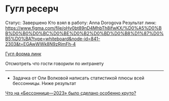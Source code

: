 # Гугл ресерч

Статус: Завершено
Кто взял в работу: Anna Dorogova
Результат линк: https://www.figma.com/file/oHv0bt89nD4MhbTh8ifwKX/%D0%A5%D0%BB%D0%B0%D0%BC%D0%BE%D0%B2%D0%BD%D0%B8%D1%87%D0%B5%D0%BA?type=whiteboard&node-id=841-2303&t=EGAwWWk8N9zRjmFh-4

[Гугл форма линк](https://www.figma.com/file/oHv0bt89nD4MhbTh8ifwKX/%D0%A5%D0%BB%D0%B0%D0%BC%D0%BE%D0%B2%D0%BD%D0%B8%D1%87%D0%B5%D0%BA?type=whiteboard&node-id=813-1995&t=CmAkiqsYJqOMCRGG-4)

Отсмотреть что гости говорили по интранету

---

+ Задачка от Оли Волковой написать статистикой плюсы всей бессонницы. Ниже результат

[Что на «Бессоннице—2023» было сделано особенно круто?](%D0%93%D1%83%D0%B3%D0%BB%20%D1%80%D0%B5%D1%81%D0%B5%D1%80%D1%87%200fbbd3d9c52c4047a533f6b6e8d6b5ab/%D0%A7%D1%82%D0%BE%20%D0%BD%D0%B0%20%C2%AB%D0%91%D0%B5%D1%81%D1%81%D0%BE%D0%BD%D0%BD%D0%B8%D1%86%D0%B5%E2%80%942023%C2%BB%20%D0%B1%D1%8B%D0%BB%D0%BE%20%D1%81%D0%B4%D0%B5%D0%BB%D0%B0%D0%BD%D0%BE%20%D0%BE%D1%81%D0%BE%D0%B1%D0%B5%D0%BD%D0%BD%D0%BE%20%D0%BA%D1%80%D1%83%20ecdda81eee88419486f3a62f4744e81b.csv)